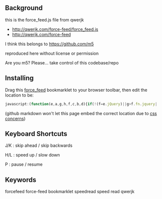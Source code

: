 Background
----------

this is the force_feed.js file from qwerjk

* http://qwerjk.com/force-feed/force_feed.js
* http://qwerjk.com/force-feed

I think this belongs to https://github.com/m5

reproduced here without license or permission

Are you m5? Please... take control of this codebase/repo

Installing
----------

Drag this [force_feed](https://localhost) bookmarklet to your browser toolbar, then edit the location to be:

```javascript
javascript:(function(e,a,g,h,f,c,b,d){if(!(f=e.jQuery)||g>f.fn.jquery||h(f)){c=a.createElement("script");c.type="text/javascript";c.src="https://ajax.googleapis.com/ajax/libs/jquery/"+g+"/jquery.min.js";c.onload=c.onreadystatechange=function(){if(!b&&(!(d=this.readyState)||d=="loaded"||d=="complete")){h((f=e.jQuery).noConflict(1),b=1);f(c).remove()}};a.documentElement.childNodes[0].appendChild(c)}})(window,document,"1.4.2",function($,L){window.speedReaderJQuery = $;var script=document.createElement("script");script.setAttribute("type","text/javascript");script.setAttribute("src", "https://cdn.rawgit.com/neuroradiology/force_feed/master/force_feed.js");document.getElementsByTagName("head")[0].appendChild(script);script = document.createElement("link");script.setAttribute("rel", "stylesheet");script.setAttribute("type", "text/css");script.setAttribute("href", "https://cdn.rawgit.com/neuroradiology/force_feed/master/force_feed.css");document.getElementsByTagName("head")[0].appendChild(script); window.speedReaderConfig={"maxWords":4,"speed":800,"weighted":true,"flickerText":true,"autoscroll":false,"maxLetters":15};});

```

(github markdown won't let this page embed the correct location due to [css concerns](http://stackoverflow.com/questions/203171/bookmarklet-link-in-markdown-document))


Keyboard Shortcuts
------------------

J/K : skip ahead / skip backwards

H/L : speed up / slow down

P : pause / resume


Keywords
-------
forcefeed force-feed bookmarklet speedread speed read qwerjk
